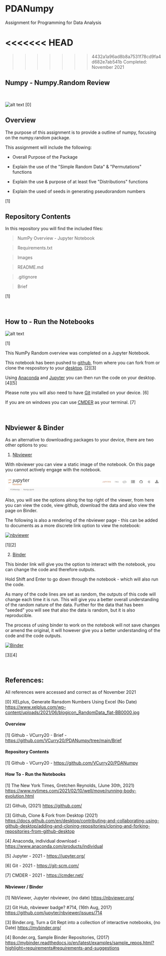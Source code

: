 # PDANumpy
Assignment for Programming for Data Analysis

<<<<<<< HEAD
=======

>>>>>>> 4432a1a96ad8b8a7531f78cd9fa4d682e7ab541b
Completed: November 2021


## Numpy - Numpy.Random Review

<br/>

![alt text](https://www.xelplus.com/wp-content/uploads/2021/06/blogicon_RandomData_flat-BB0000.jpg)
[0]
<br/>

## Overview

The purpose of this assignment is to provide a outline of numpy, focusing on the numpy.random package. 

This assignment will include the following:

- Overall Purpose of the Package

- Explain the use of the "Simple Random Data" & "Permutations" functions

- Explain the use & purpose of at least five "Distributions" functions

- Explain the used of seeds in generating pseudorandom numbers

[1]
<br/>

## Repository Contents

In this repository you will find the included files:

> NumPy Overview - Jupyter Notebook

> Requirements.txt

> Images

> README.md

> .gitignore

> Brief

[1]

<br/>


## How to - Run the Notebooks

![alt text](https://static01.nyt.com/images/2021/02/16/well/00Well-Running/00Well-Running-mobileMasterAt3x.jpg)

[1]

This NumPy Random overview was completed on a Jupyter Notebook. 

This notebook has been pushed to [github](https://github.com/), from where you can fork from or clone the respository to your [desktop](https://docs.github.com/en/desktop/contributing-and-collaborating-using-github-desktop/adding-and-cloning-repositories/cloning-and-forking-repositories-from-github-desktop). [2][3] 

Using [Anaconda](https://www.anaconda.com/products/individual) and [Jupyter](https://jupyter.org/) you can then run the code on your desktop. [4][5]

Please note you will also need to have [Git](https://git-scm.com/) installed on your device. [6]

If you are on windows you can use [CMDER](https://cmder.net/) as your terminal. [7]

<br/>

## Nbviewer & Binder

As an alternative to downloading packages to your device, there are two other options to you:

1. [Nbviewer](https://nbviewer.org/github/VCurry20/PDANumpy/blob/main/Numpy.ipynb)

With nbviewer you can view a static image of the notebook. On this page you cannot actively engage with the notebook.

![alt text](https://github.com/VCurry20/PDANumpy/blob/main/Images/nbviewer.JPG)

Also, you will see the options along the top right of the viewer, from here you can view the code, view github, download the data and also view the page on Binder.

The following is also a rendering of the nbviewer page - this can be added to documents as a more discrete link option to view the notebook:

[![nbviewer](https://raw.githubusercontent.com/jupyter/design/master/logos/Badges/nbviewer_badge.svg)](https://nbviewer.org/github/VCurry20/PDANumpy/blob/main/Numpy.ipynb)

[1][2]

2. [Binder](https://hub.gke2.mybinder.org/user/vcurry20-pdanumpy-s2yqglos/notebooks/Numpy.ipynb)

This binder link will give you the option to interact with the notebook, you can change the code and therefore outputs. 

Hold Shift and Enter to go down through the notebook - which will also run the code.

As many of the code lines are set as random, the outputs of this code will change each time it is run. This will give you a better overall understanding of the random nature of the data. Further for the data that has been "seeded" you will see that also the data is random, but it is also reproducible.

The process of using binder to work on the notebook will not save changes or amend the original, it will however give you a better understanding of the code and the code outputs.

[![Binder](https://mybinder.org/badge_logo.svg)](https://hub.gke2.mybinder.org/user/vcurry20-pdanumpy-s2yqglos/notebooks/Numpy.ipynb)

[3][4]

<br/>

## References:
All references were accessed and correct as of November 2021

[0] XELplus, Generate Ransdom Numbers Using Excel (No Date) https://www.xelplus.com/wp-content/uploads/2021/06/blogicon_RandomData_flat-BB0000.jpg

#### Overview

[1] Github - VCurry20 - Brief - https://github.com/VCurry20/PDANumpy/tree/main/Brief

#### Repository Contents

[1] Github - VCurry20 - https://github.com/VCurry20/PDANumpy

#### How To - Run the Notebooks

[1] The New York Times, Gretchen Reynolds, (June 30th, 2021) https://www.nytimes.com/2021/02/10/well/move/running-body-evolution.html

[2] Github, (2021) https://github.com/

[3] Github, Clone & Fork from Desktop (2021) https://docs.github.com/en/desktop/contributing-and-collaborating-using-github-desktop/adding-and-cloning-repositories/cloning-and-forking-repositories-from-github-desktop

[4] Anaconda, individual download - https://www.anaconda.com/products/individual

[5] Jupyter - 2021 - https://jupyter.org/

[6] Git - 2021 - https://git-scm.com/ 

[7] CMDER - 2021 - https://cmder.net/


#### Nbviewer / Binder

[1] NbViewer, Jupyter nbviewer, (no date) https://nbviewer.org/ 

[2] Git Hub, nbviewer badge? #714, (16th Aug, 2017) https://github.com/jupyter/nbviewer/issues/714 

[3] Binder.org, Turn a Git Rept into a collection of interactive notebooks, (no Date) https://mybinder.org/

[4] Bonder.org, Sample Binder Repositories, (2017) https://mybinder.readthedocs.io/en/latest/examples/sample_repos.html?highlight=requirements#requirements-and-suggestions

